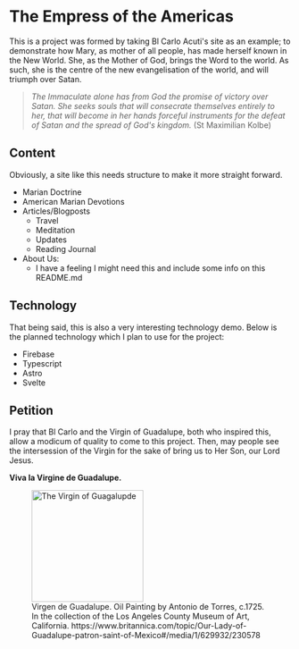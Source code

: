 # The Empress of the Americas  

This is a project was formed by taking Bl Carlo Acuti's site as an example; to demonstrate how Mary, as mother of all people, has made herself known in the New World. She, as the Mother of God, brings the Word to the world. As such, she is the centre of the new evangelisation of the world, and will triumph over Satan.

> *The Immaculate alone has from God the promise of victory over Satan. She seeks souls that will consecrate themselves entirely to her, that will become in her hands forceful instruments for the defeat of Satan and the spread of God's kingdom.*
> (St Maximilian Kolbe)

## Content  

Obviously, a site like this needs structure to make it more straight forward.

- Marian Doctrine
- American Marian Devotions
- Articles/Blogposts
  - Travel
  - Meditation
  - Updates
  - Reading Journal
- About Us:
  - I have a feeling I might need this and include some info on this README.md


## Technology

That being said, this is also a very interesting technology demo. Below is the planned technology which I plan to use for the project:  

- Firebase
- Typescript
- Astro
- Svelte

## Petition

I pray that Bl Carlo and the Virgin of Guadalupe, both who inspired this, allow a modicum of quality to come to this project. Then, may people see the intersession of the Virgin for the sake of bring us to Her Son, our Lord Jesus.

**Viva la Virgine de Guadalupe.**  
<figure>
  <img src="https://cdn.britannica.com/52/197752-050-821F48D9/Virgin-of-Guadalupe-oil-canvas-collection-Antonio-1720.jpg" alt="The Virgin of Guagalupde" width=200px height=auto/>
  <figcaption>Virgen de Guadalupe. Oil Painting by Antonio de Torres, c.1725. In the collection of the Los Angeles County Museum of Art, California. https://www.britannica.com/topic/Our-Lady-of-Guadalupe-patron-saint-of-Mexico#/media/1/629932/230578</figcaption>
</figure>
